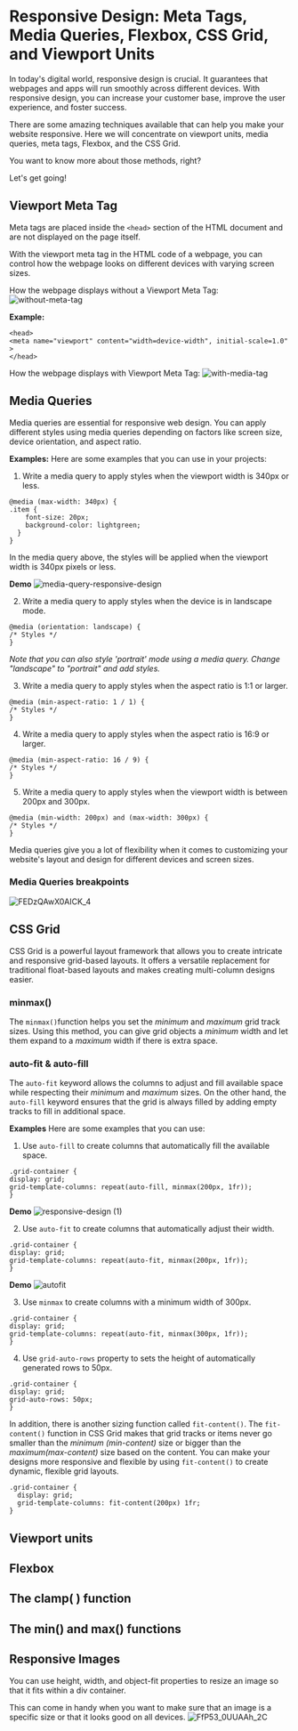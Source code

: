 # Responsive Design: Meta Tags, Media Queries, Flexbox, CSS Grid, and Viewport Units

In today's digital world, responsive design is crucial. It guarantees that webpages and apps will run smoothly across different devices.
With responsive design, you can increase your customer base, improve the user experience, and foster success. 

There are some amazing techniques available that can help you make your website responsive. Here we will concentrate on viewport units, 
media queries, meta tags, Flexbox, and the CSS Grid. 

You want to know more about those methods, right?

Let's get going!

## Viewport Meta Tag
Meta tags are placed inside the `<head>` section of the HTML document and are not displayed on the page itself. 

With the viewport meta tag in the HTML code of a webpage, you can control how the webpage looks on different devices with varying screen sizes.

How the webpage displays without a Viewport Meta Tag:
![without-meta-tag](https://github.com/ishratUmar18/upskill-frontend/assets/47534248/84c66375-7dd4-436f-981d-d4bb1ae71cd8)

**Example:**
```
<head>
<meta name="viewport" content="width=device-width", initial-scale=1.0" >
</head>
```

How the webpage displays with Viewport Meta Tag:
![with-media-tag](https://github.com/ishratUmar18/upskill-frontend/assets/47534248/af7c81a9-35a7-43e0-872f-d6069a7c9e4c)


## Media Queries
Media queries are essential for responsive web design. You can apply different styles using media queries depending on factors like screen size, device orientation, and aspect ratio.

**Examples:**
Here are some examples that you can use in your projects:

1. Write a media query to apply styles when the viewport width is 340px or less.
```
@media (max-width: 340px) {
.item {
    font-size: 20px;
    background-color: lightgreen;
  }
}
```
In the media query above, the styles will be applied when the viewport width is 340px pixels or less.

**Demo**
![media-query-responsive-design](https://github.com/ishratUmar18/upskill-frontend/assets/47534248/4ee27220-3452-4ee3-9223-891ed483d170)

2. Write a media query to apply styles when the device is in landscape mode.
```
@media (orientation: landscape) {
/* Styles */
}
```
*Note that you can also style 'portrait' mode using a media query. Change "landscape" to "portrait" and add styles.*

3. Write a media query to apply styles when the aspect ratio is 1:1 or larger.
```
@media (min-aspect-ratio: 1 / 1) {
/* Styles */
}
```

4. Write a media query to apply styles when the aspect ratio is 16:9 or larger.
```
@media (min-aspect-ratio: 16 / 9) {
/* Styles */
}
```

5. Write a media query to apply styles when the viewport width is between 200px and 300px.
```
@media (min-width: 200px) and (max-width: 300px) {
/* Styles */
}
```
Media queries give you a lot of flexibility when it comes to customizing your website's layout and design for different devices and screen sizes.


### Media Queries breakpoints
![FEDzQAwX0AICK_4](https://github.com/ishratUmar18/upskill-frontend/assets/47534248/e28dc6dd-da4d-4bbf-aa38-72770120184d)

## CSS Grid
CSS Grid is a powerful layout framework that allows you to create intricate and responsive grid-based layouts. It offers a versatile replacement for traditional float-based layouts and makes creating multi-column designs easier.

### minmax()
The `minmax()`function helps you set the *minimum* and *maximum* grid 
track sizes. Using this method, you can give grid objects a *minimum* width and let them expand to a *maximum* width if there is 
extra space.

### auto-fit & auto-fill
The `auto-fit` keyword allows the columns to adjust and fill available space while respecting their *minimum* and *maximum* sizes. On the other hand, the `auto-fill` keyword ensures that the grid is always filled by adding empty tracks to fill in additional
space.

**Examples**
Here are some examples that you can use:
1. Use `auto-fill` to create columns that automatically fill the available space.

```
.grid-container {
display: grid;
grid-template-columns: repeat(auto-fill, minmax(200px, 1fr));
}
```
**Demo**
![responsive-design (1)](https://github.com/ishratUmar18/upskill-frontend/assets/47534248/5bf302a6-d822-4699-ad2e-cec50d2d39b9)

2. Use `auto-fit` to create columns that automatically adjust their width.
```
.grid-container {
display: grid;
grid-template-columns: repeat(auto-fit, minmax(200px, 1fr));
}
```
**Demo**
![autofit](https://github.com/ishratUmar18/upskill-frontend/assets/47534248/7dbd5707-b47a-461f-b2fd-d437beca37b1)

3. Use `minmax` to create columns with a minimum width of 300px.
```
.grid-container {
display: grid;
grid-template-columns: repeat(auto-fit, minmax(300px, 1fr)); 
}
```

4. Use `grid-auto-rows` property to sets the height of automatically generated rows to 50px.
```
.grid-container {
display: grid;
grid-auto-rows: 50px;
}
```

In addition, there is another sizing function called `fit-content()`. The `fit-content()` function in CSS Grid makes that grid tracks or items never go smaller than the *minimum (min-content)* size or bigger than the *maximum(max-content)* size  based on the content. You can make your designs more responsive and flexible by using `fit-content()` to create dynamic, flexible grid layouts.
```
.grid-container {
  display: grid;
  grid-template-columns: fit-content(200px) 1fr;
}
```

## Viewport units

## Flexbox

## The clamp( ) function
## The min() and max() functions
## Responsive Images
You can use height, width, and object-fit properties to resize an image so that it fits within a div container.

This can come in handy when you want to make sure that an image is a specific size or that it looks good on all devices.
![FfP53_0UUAAh_2C](https://github.com/ishratUmar18/upskill-frontend/assets/47534248/98ab7fa7-f3b9-4a44-86af-39e7caea42f3)




